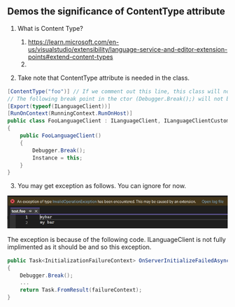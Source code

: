 
## Demos the significance of ContentType attribute

1. What is Content Type?
   1. https://learn.microsoft.com/en-us/visualstudio/extensibility/language-service-and-editor-extension-points#extend-content-types
   2.  

2. Take note that ContentType attribute is needed in the class.

```cs
[ContentType("foo")] // If we comment out this line, this class will not be instanciated. 
// The following break point in the ctor (Debugger.Break();) will not be hit if this is commented out.
[Export(typeof(ILanguageClient))]
[RunOnContext(RunningContext.RunOnHost)]
public class FooLanguageClient : ILanguageClient, ILanguageClientCustomMessage2
{
    public FooLanguageClient()
    {
        Debugger.Break();
        Instance = this;
    }
}
```

3. You may get exception as follows. You can ignore for now.

![File Changes](./images/50_50_InvalidOperationException.jpg)

The exception is because of the following code. ILanguageClient is not fully implimented as it should be and so this exception. 
```cs
public Task<InitializationFailureContext> OnServerInitializeFailedAsync(ILanguageClientInitializationInfo initializationState)
{
    Debugger.Break();
    ...
    return Task.FromResult(failureContext);
}
```
